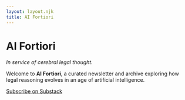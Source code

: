 ```yaml
---
layout: layout.njk
title: AI Fortiori
---
```

# AI Fortiori

*In service of cerebral legal thought.*

Welcome to **AI Fortiori**, a curated newsletter and archive exploring how legal reasoning evolves in an age of artificial intelligence.

[Subscribe on Substack](https://your-substack-name.substack.com/subscribe)

